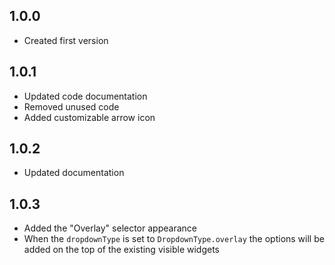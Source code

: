 ## 1.0.0

- Created first version

## 1.0.1

- Updated code documentation
- Removed unused code
- Added customizable arrow icon

## 1.0.2

- Updated documentation

## 1.0.3

- Added the "Overlay" selector appearance
- When the `dropdownType` is set to `DropdownType.overlay` the options will be added on the top of the existing visible widgets

